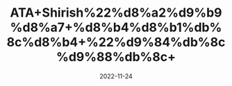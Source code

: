 ---
title: 'ATA+Shirish%22%d8%a2%d9%b9%d8%a7+%d8%b4%d8%b1%db%8c%d8%b4+%22%d9%84%db%8c%d9%88%db%8c+'
date: '2022-11-24' 
metatag: '' 
inventory: '0' 
draft: false 
# meta description 
shortDescripton: ''
description: 'Chemical+Extracts+%da%a9%d9%85%db%8c%da%a9%d9%84+%d8%b3%d8%aa'
longdescription: ''
tags: ''
brand: ''
subCategory: ''
unit: '50 gm-Pk'
sellCount: '0'
featured: False
# product Price
price: '50.0'
# Product Short Description
shortDescription: ''
productID: '22906F25-A647-ED11-996A-005056B3A416'
type: 'products'
category: 'Chemical+Extracts+%da%a9%d9%85%db%8c%da%a9%d9%84+%d8%b3%d8%aa' 
thumnailproduct: 'https://eraconnect.blob.core.windows.net/product-images/aminsaddiquidawakhana/695eb212-52bd-43fa-a7a7-f6247ce33a06.webp' 
images:
  - image: 'https://eraconnect.blob.core.windows.net/product-images/aminsaddiquidawakhana/695eb212-52bd-43fa-a7a7-f6247ce33a06.webp'  
Variants:
---